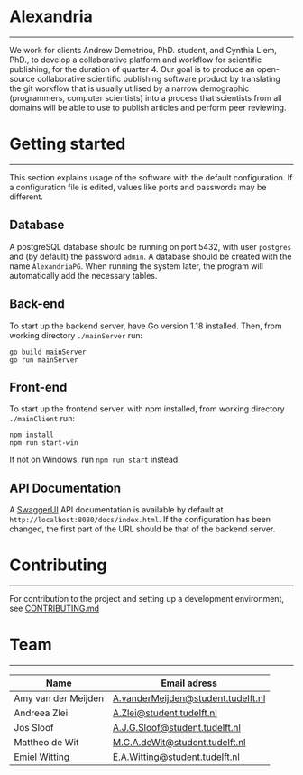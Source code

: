 # Alexandria

---
We work for clients Andrew Demetriou, PhD. student, and Cynthia Liem, PhD., to develop a collaborative platform and workflow for scientific publishing, for the duration of quarter 4. Our goal is to produce an open-source collaborative scientific publishing software product by translating the git workflow that is usually utilised by a narrow demographic (programmers, computer scientists) into a process that scientists from all domains will be able to use to publish articles and perform peer reviewing.

# Getting started

---
This section explains usage of the software with the default configuration. If a configuration file is edited, values like ports and passwords may be different.

## Database
A postgreSQL database should be running on port 5432, with user `postgres` and (by default) the password `admin`.
A database should be created with the name `AlexandriaPG`. When running the system later, the program will automatically add the necessary tables.

## Back-end
To start up the backend server, have Go version 1.18 installed. Then, from working directory `./mainServer` run:
    
    go build mainServer
    go run mainServer

## Front-end
To start up the frontend server, with npm installed, from working directory `./mainClient` run:
    
    npm install
    npm run start-win

If not on Windows, run `npm run start` instead.

## API Documentation
A [SwaggerUI](https://swagger.io/tools/swagger-ui/) API documentation is available by default at `http://localhost:8080/docs/index.html`. If the configuration has been changed, the first part of the URL should be that of the backend server.


# Contributing

---
For contribution to the project and setting up a development environment, see [CONTRIBUTING.md](CONTRIBUTING.md)


# Team

---
| Name                | Email adress                       |
|---------------------|------------------------------------|
| Amy van der Meijden | A.vanderMeijden@student.tudelft.nl |
| Andreea Zlei        | A.Zlei@student.tudelft.nl          | 
| Jos Sloof           | A.J.G.Sloof@student.tudelft.nl     |
| Mattheo de Wit      | M.C.A.deWit@student.tudelft.nl     |
| Emiel Witting       | E.A.Witting@student.tudelft.nl     |

